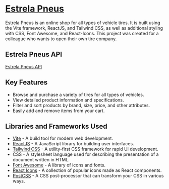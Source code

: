 ﻿# [Estrela Pneus](https://estrelapneus.netlify.app/)

Estrela Pneus is an online shop for all types of vehicle tires. It is built using the Vite framework, ReactJS, and Tailwind CSS, as well as additional styling with CSS, Font Awesome, and React-Icons. This project was created for a colleague who wants to open their own tire company.

## Estrela Pneus API
[Estrela Pneus API](https://github.com/maximdudai/estrela-pneus-api)

## Key Features
- Browse and purchase a variety of tires for all types of vehicles.
- View detailed product information and specifications.
- Filter and sort products by brand, size, price, and other attributes.
- Easily add and remove items from your cart.

## Libraries and Frameworks Used

- [Vite](https://vitejs.dev/) - A build tool for modern web development.
- [ReactJS](https://reactjs.org/) - A JavaScript library for building user interfaces.
- [Tailwind CSS](https://tailwindcss.com/) - A utility-first CSS framework for rapid UI development.
- CSS - A stylesheet language used for describing the presentation of a document written in HTML.
- [Font Awesome](https://fontawesome.com/) - A library of icons and fonts.
- [React Icons](https://react-icons.github.io/react-icons) - A collection of popular icons made as React components.
- [PostCSS](https://postcss.org/) - A CSS post-processor that can transform your CSS in various ways.
